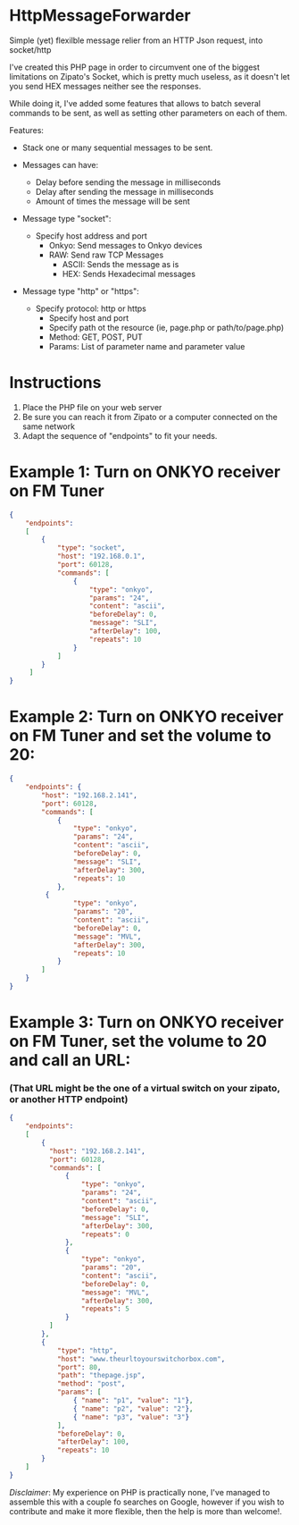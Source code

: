 # HttpMessageForwarder
Simple (yet) flexilble message relier from an HTTP Json request, into socket/http

I've created this PHP page in order to circumvent one of the biggest limitations on Zipato's Socket, which is pretty much useless, as it doesn't let you send HEX messages neither see the responses.

While doing it, I've added some features that allows to batch several commands to be sent, as well as setting other parameters on each of them.

Features:
* Stack one or many sequential messages to be sent.
* Messages can have:
   * Delay before sending the message in milliseconds
   * Delay after sending the message in milliseconds
   * Amount of times the message will be sent
  
* Message type "socket":
  * Specify host address and port   
    * Onkyo: Send messages to Onkyo devices
    * RAW:   Send raw TCP Messages
      * ASCII: Sends the message as is
      * HEX:   Sends Hexadecimal messages
* Message type "http" or "https":
  * Specify protocol: http or https
    * Specify host and port
    * Specify path ot the resource (ie, page.php or path/to/page.php)
    * Method: GET, POST, PUT
    * Params: List of parameter name and parameter value

# Instructions
1. Place the PHP file on your web server
2. Be sure you can reach it from Zipato or a computer connected on the same network
3. Adapt the sequence of "endpoints" to fit your needs.

# Example 1: Turn on ONKYO receiver on FM Tuner
```json
{
    "endpoints": 
    [
        {
            "type": "socket",
            "host": "192.168.0.1",
            "port": 60128,
            "commands": [
                {
                    "type": "onkyo",
                    "params": "24",
                    "content": "ascii",
                    "beforeDelay": 0,
                    "message": "SLI",
                    "afterDelay": 100,
                    "repeats": 10
                }
            ]
        }
     ]
}
```
# Example 2: Turn on ONKYO receiver on FM Tuner and set the volume to 20:
```json
{
    "endpoints": {
        "host": "192.168.2.141",
        "port": 60128,
        "commands": [
            {
                "type": "onkyo",
                "params": "24",
                "content": "ascii",
                "beforeDelay": 0,
                "message": "SLI",
                "afterDelay": 300,
                "repeats": 10
            },
         {
                "type": "onkyo",
                "params": "20",
                "content": "ascii",
                "beforeDelay": 0,
                "message": "MVL",
                "afterDelay": 300,
                "repeats": 10
            }
        ]
    }
}
```
# Example 3: Turn on ONKYO receiver on FM Tuner, set the volume to 20 and call an URL:
### (That URL might be the one of a virtual switch on your zipato, or another HTTP endpoint)
```json
{
    "endpoints":
    [
        {
          "host": "192.168.2.141",
          "port": 60128,
          "commands": [
              {
                  "type": "onkyo",
                  "params": "24",
                  "content": "ascii",
                  "beforeDelay": 0,
                  "message": "SLI",
                  "afterDelay": 300,
                  "repeats": 0
              },
              {
                  "type": "onkyo",
                  "params": "20",
                  "content": "ascii",
                  "beforeDelay": 0,
                  "message": "MVL",
                  "afterDelay": 300,
                  "repeats": 5
              }
          ]
        },
        {
            "type": "http",
            "host": "www.theurltoyourswitchorbox.com",
            "port": 80,
            "path": "thepage.jsp",
            "method": "post",
            "params": [
                { "name": "p1", "value": "1"},
                { "name": "p2", "value": "2"},
                { "name": "p3", "value": "3"}
            ],
            "beforeDelay": 0,
            "afterDelay": 100,
            "repeats": 10
        }
    ]
}
```
*Disclaimer*: My experience on PHP is practically none, I've managed to assemble this with a couple fo searches on Google, however if you wish to contribute and make it more flexible, then the help is more than welcome!.

